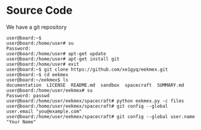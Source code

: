 # Source Code

We have a git repository

    user@board:~$
    user@board:/home/user# su
    Password: 
    user@board:/home/user# apt-get update
    user@board:/home/user# apt-get install git
    user@board:/home/user# exit
    user@board:~$ git clone https://github.com/xe1gyq/eekmex.git
    user@board:~$ cd eekmex
    user@board:~/eekmex$ ls
    documentation  LICENSE  README.md  sandbox  spacecraft  SUMMARY.md
    user@board:/home/user/eekmex# su
    Password: passwd
    user@board:/home/user/eekmex/spacecraft# python eekmex.py -c files
    user@board:/home/user/eekmex/spacecraft# git config --global user.email "you@example.com"
    user@board:/home/user/eekmex/spacecraft# git config --global user.name "Your Name"
